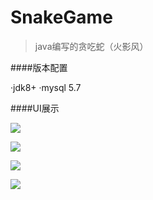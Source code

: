 # SnakeGame
>java编写的贪吃蛇（火影风）

####版本配置

·jdk8+
·mysql 5.7

####UI展示

![](https://pic1.superbed.cn/item/5df1fd2c1f8f59f4d6783390.png)

![](https://pic1.superbed.cn/item/5df1fd371f8f59f4d6783a3a.png)

![](https://pic.superbed.cn/item/5df1fd371f8f59f4d6783a3c.png)

![](https://pic3.superbed.cn/item/5df1fd371f8f59f4d6783a3e.png)
